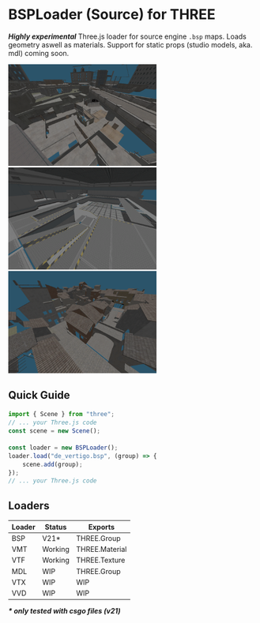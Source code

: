 # BSPLoader (Source) for THREE

**_Highly experimental_** Three.js loader for source engine `.bsp` maps. Loads geometry aswell as materials. Support for static props (studio models, aka. mdl) coming soon.

<img src="https://github.com/npkevin/three_bsploader/blob/master/screenshots/overpass_1.png?raw=true" width=300></img>
<img src="https://github.com/npkevin/three_bsploader/blob/master/screenshots/nuke_1.png?raw=true" width=300></img>
<img src="https://github.com/npkevin/three_bsploader/blob/master/screenshots/inferno_1.png?raw=true" width=300></img>

## Quick Guide

```typescript
import { Scene } from "three";
// ... your Three.js code
const scene = new Scene();

const loader = new BSPLoader();
loader.load("de_vertigo.bsp", (group) => {
    scene.add(group);
});
// ... your Three.js code
```

## Loaders

| Loader | Status  | Exports        |
| ------ | ------- | -------------- |
| BSP    | V21\*   | THREE.Group    |
| VMT    | Working | THREE.Material |
| VTF    | Working | THREE.Texture  |
| MDL    | WIP     | THREE.Group    |
| VTX    | WIP     | WIP            |
| VVD    | WIP     | WIP            |

**_\* only tested with csgo files (v21)_**
